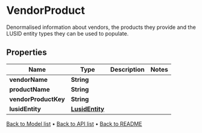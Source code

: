 

# VendorProduct

Denormalised information about vendors, the products they provide and the LUSID entity types they can be used to populate.

## Properties

| Name | Type | Description | Notes |
|------------ | ------------- | ------------- | -------------|
|**vendorName** | **String** |  |  |
|**productName** | **String** |  |  |
|**vendorProductKey** | **String** |  |  |
|**lusidEntity** | [**LusidEntity**](LusidEntity.md) |  |  |



[Back to Model list](../README.md#documentation-for-models) &#8226; [Back to API list](../README.md#documentation-for-api-endpoints) &#8226; [Back to README](../README.md)


